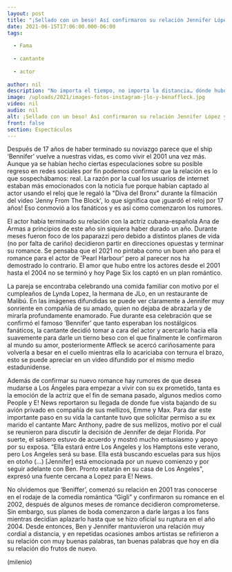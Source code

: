 ```yaml
---
layout: post
title: "¡Sellado con un beso! Así confirmaron su relación Jennifer López y Ben Affleck"
date: 2021-06-15T17:06:00.000-06:00
tags:
  
  - Fama
  
  - cantante
  
  - actor
  
author: nil
description: "No importa el tiempo, no importa la distancia… dónde hubo fuego cenizas quedan y JLo lo ha confirmado dándole un tierno beso al actor Ben Affleck. "
image: /uploads/2021/images-fotos-instagram-jlo-y-benaffleck.jpg
video: nil
audio: nil
alt: ¡Sellado con un beso! Así confirmaron su relación Jennifer López y Ben Affleck
front: false
section: Espectáculos
---
```


Después de 17 años de haber terminado su noviazgo parece que el ship ‘Bennifer’ vuelve a nuestras vidas, es como vivir el 2001 una vez más. Aunque ya se habían hecho ciertas especulaciones sobre su posible regreso en redes sociales por fin podemos confirmar que la relación es lo que sospechábamos: real. 
La razón por la cual los usuarios de internet estaban más emocionados con la noticia fue porque habían captado al actor usando el reloj que le regaló la "Diva del Bronx" durante la filmación del video 'Jenny From The Block', lo que significa que ¡guardó el reloj por 17 años! Eso conmovió a los fanáticos y es así como comenzaron los rumores. 

El actor había terminado su relación con la actriz cubana-española Ana de Armas a principios de este año sin siquiera haber durado un año. Durante meses fueron foco de los paparazzi pero debido a distintos planes de vida (no por falta de cariño) decidieron partir en direcciones opuestas y terminar su romance. Se pensaba que el 2021 no pintaba como un buen año para el romance para el actor de 'Pearl Harbour' pero al parecer nos ha demostrado lo contrario. El amor que hubo entre los actores desde el 2001 hasta el 2004 no se terminó y hoy Page Six los captó en un plan romántico. 

La pareja se encontraba celebrando una comida familiar con motivo por el cumpleaños de Lynda Lopez, la hermana de JLo, en un restaurante de Malibú. En las imágenes difundidas se puede ver claramente a Jennifer muy sonriente en compañía de su amado, quien no dejaba de abrazarla y de mirarla profundamente enamorado. Fue durante esa celebración que se confirmó el famoso ‘Bennifer’ que tanto esperaban los nostálgicos fanáticos, la cantante decidió tomar a cara del actor y acercarlo hacia ella suavemente para darle un tierno beso con el que finalmente le confirmaron al mundo su amor, posteriormente Affleck se acercó cariñosamente para volverla a besar en el cuello mientras ella lo acariciaba con ternura el brazo, esto se puede apreciar en un video difundido por el mismo medio estadunidense. 

Además de confirmar su nuevo romance hay rumores de que desea mudarse a Los Ángeles para empezar a vivir con su ex prometido, tanta es la emoción de la actriz que el fin de semana pasado, algunos medios como People y E! News reportaron su llegada de donde fue vista bajando de su avión privado en compañía de sus mellizos, Emme y Max. Para dar este importante paso en su vida la cantante tuvo que solicitar permiso a su ex marido el cantante Marc Anthony, padre de sus mellizos, motivo por el cuál se reunieron para discutir la decisión de Jennifer de dejar Florida. Por suerte, el salsero estuvo de acuerdo y mostró mucho entusiasmo y apoyo por su exposa. 
“Ella estará entre Los Angeles y los Hamptons este verano, pero Los Angeles será su base. Ella está buscando escuelas para sus hijos en otoño (...) [Jennifer] está emocionada por un nuevo comienzo y por seguir adelante con Ben. Pronto estarán en su casa de Los Angeles", expresó una fuente cercana a Lopez para E! News.

No olvidemos que ‘Beniffer’, comenzó su relación en 2001 tras conocerse en el rodaje de la comedia romántica “Gigli” y confirmaron su romance en el 2002, después de algunos meses de romance decidieron comprometerse. Sin embargo, sus planes de boda comenzaron a darle largas a los fans mientras decidían aplazarlo hasta que se hizo oficial su ruptura en el año 2004. Desde entonces, Ben y Jennifer mantuvieron una relación muy cordial a distancia, y en repetidas ocasiones ambos artistas se refirieron a su relación con muy buenas palabras, tan buenas palabras que hoy en día su relación dio frutos de nuevo. 

(milenio)
